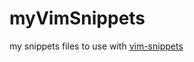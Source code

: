myVimSnippets
=============
my snippets files to use with [vim-snippets](https://github.com/honza/vim-snippets)
